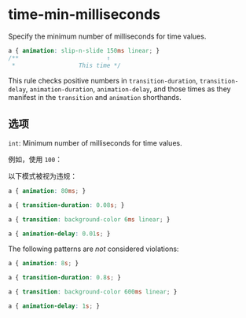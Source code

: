 # time-min-milliseconds

Specify the minimum number of milliseconds for time values.

```css
a { animation: slip-n-slide 150ms linear; }
/**                         ↑
 *                  This time */
```

This rule checks positive numbers in `transition-duration`, `transition-delay`, `animation-duration`, `animation-delay`, and those times as they manifest in the `transition` and `animation` shorthands.

## 选项

`int`: Minimum number of milliseconds for time values.

例如，使用 `100`：

以下模式被视为违规：

```css
a { animation: 80ms; }
```

```css
a { transition-duration: 0.08s; }
```

```css
a { transition: background-color 6ms linear; }
```

```css
a { animation-delay: 0.01s; }
```

The following patterns are *not* considered violations:

```css
a { animation: 8s; }
```

```css
a { transition-duration: 0.8s; }
```

```css
a { transition: background-color 600ms linear; }
```

```css
a { animation-delay: 1s; }
```
